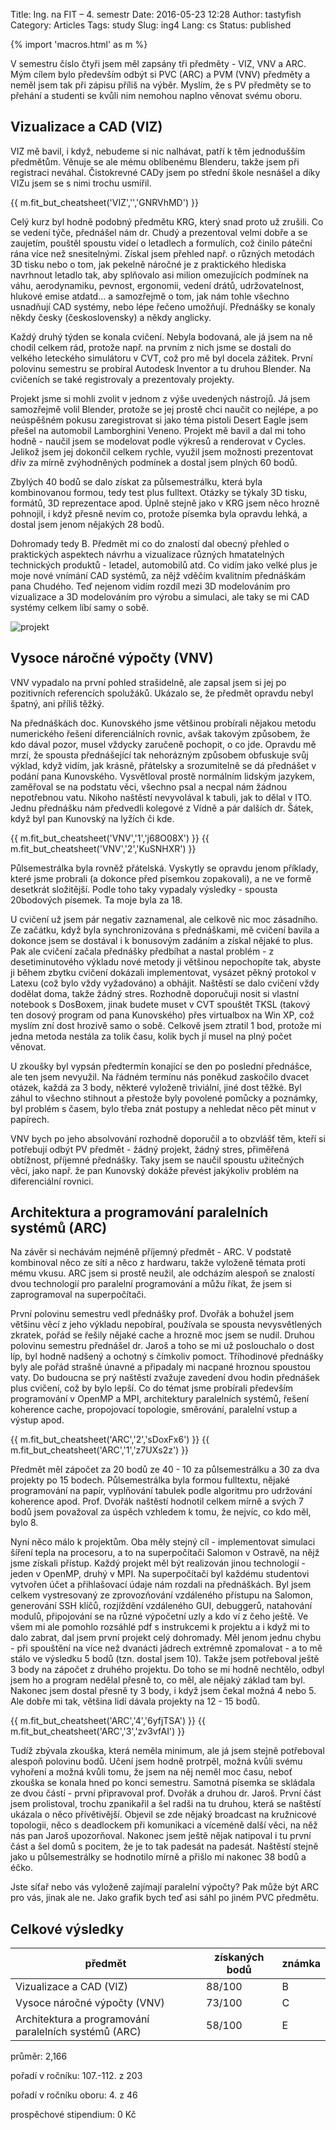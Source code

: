 Title: Ing. na FIT – 4. semestr
Date: 2016-05-23 12:28
Author: tastyfish
Category: Articles
Tags: study
Slug: ing4
Lang: cs
Status: published

{% import 'macros.html' as m %}

V semestru číslo čtyři jsem měl zapsány tři předměty - VIZ, VNV a
ARC. Mým cílem bylo především odbýt si PVC (ARC) a PVM (VNV) předměty a
neměl jsem tak při zápisu příliš na výběr. Myslím, že s PV předměty se
to přehání a studenti se kvůli nim nemohou naplno věnovat svému oboru.

Vizualizace a CAD (VIZ)
-----------------------

VIZ mě bavil, i když, nebudeme si nic nalhávat, patří k těm jednodušším
předmětům. Věnuje se ale mému oblíbenému Blenderu, takže jsem při
registraci neváhal. Čistokrevné CADy jsem po střední škole nesnášel a
díky VIZu jsem se s nimi trochu usmířil.

{{ m.fit_but_cheatsheet('VIZ','','GNRVhMD') }}

Celý kurz byl hodně podobný předmětu KRG, který snad proto už zrušili.
Co se vedení týče, přednášel nám dr. Chudý a prezentoval velmi dobře a
se zaujetím, pouštěl spoustu videí o letadlech a formulích, což činilo
páteční rána více než snesitelnými. Získal jsem přehled např. o různých
metodách 3D tisku nebo o tom, jak pekelně náročné je z praktického
hlediska navrhnout letadlo tak, aby splňovalo asi milion omezujících
podmínek na váhu, aerodynamiku, pevnost, ergonomii, vedení drátů,
udržovatelnost, hlukové emise atdatd... a samozřejmě o tom, jak nám
tohle všechno usnadňují CAD systémy, nebo lépe řečeno umožňují.
Přednášky se konaly někdy česky (československy) a někdy anglicky.

Každý druhý týden se konala cvičení. Nebyla bodovaná, ale já jsem na ně
chodil celkem rád, protože např. na prvním z nich jsme se dostali do
velkého leteckého simulátoru v CVT, což pro mě byl docela zážitek. První
polovinu semestru se probíral Autodesk Inventor a tu druhou Blender. Na
cvičeních se také registrovaly a prezentovaly projekty.

Projekt jsme si mohli zvolit v jednom z výše uvedených nástrojů. Já jsem
samozřejmě volil Blender, protože se jej prostě chci naučit co nejlépe,
a po neúspěšném pokusu zaregistrovat si jako téma pistoli Desert Eagle
jsem přešel na automobil Lamborghini Veneno. Projekt mě bavil a dal mi
toho hodně - naučil jsem se modelovat podle výkresů a renderovat v
Cycles. Jelikož jsem jej dokončil celkem rychle, využil jsem možnosti
prezentovat dřív za mírně zvýhodněných podmínek a dostal jsem plných 60
bodů.

Zbylých 40 bodů se dalo získat za půlsemestrálku, která byla
kombinovanou formou, tedy test plus fulltext. Otázky se týkaly 3D tisku,
formátů, 3D reprezentace apod. Úplně stejně jako v KRG jsem něco hrozně
pohnojil, i když přesně nevím co, protože písemka byla opravdu lehká, a
dostal jsem jenom nějakých 28 bodů.

Dohromady tedy B. Předmět mi co do znalostí dal obecný přehled o
praktických aspektech návrhu a vizualizace různých hmatatelných
technických produktů - letadel, automobilů atd. Co vidím jako velké plus
je moje nové vnímání CAD systémů, za nějž vděčím kvalitním přednáškám
pana Chudého. Teď nejenom vidím rozdíl mezi 3D modelováním pro
vizualizace a 3D modelováním pro výrobu a simulaci, ale taky se mi CAD
systémy celkem líbí samy o sobě.

![projekt](http://img12.deviantart.net/927d/i/2016/097/6/c/1_pp_by_drummyfish-d9y15mu.png)

Vysoce náročné výpočty (VNV)
----------------------------

VNV vypadalo na první pohled strašidelně, ale zapsal jsem si jej po
pozitivních referencích spolužáků. Ukázalo se, že předmět opravdu nebyl
špatný, ani příliš těžký.

Na přednáškách doc. Kunovského jsme většinou probírali nějakou metodu
numerického řešení diferenciálních rovnic, avšak takovým způsobem, že
kdo dával pozor, musel vždycky zaručeně pochopit, o co jde. Opravdu mě
mrzí, že spousta přednášející tak nehorázným způsobem obfuskuje svůj
výklad, když vidím, jak krásně, přátelsky a srozumitelně se dá přednášet
v podání pana Kunovského. Vysvětloval prostě normálním lidským jazykem,
zaměřoval se na podstatu věci, všechno psal a necpal nám žádnou
nepotřebnou vatu. Nikoho naštěstí nevyvolával k tabuli, jak to dělal v
ITO. Jednu přednášku nám předvedli kolegové z Vídně a pár dalších dr.
Šátek, když byl pan Kunovský na lyžích či kde.

{{ m.fit_but_cheatsheet('VNV','1','j68O08X') }}
{{ m.fit_but_cheatsheet('VNV','2','KuSNHXR') }}

Půlsemestrálka byla rovněž přátelská. Vyskytly se opravdu jenom
příklady, které jsme probrali (a dokonce před písemkou zopakovali), a ne
ve formě desetkrát složitější. Podle toho taky vypadaly výsledky -
spousta 20bodových písemek. Ta moje byla za 18.

U cvičení už jsem pár negativ zaznamenal, ale celkově nic moc zásadního.
Ze začátku, když byla synchronizována s přednáškami, mě cvičení bavila a
dokonce jsem se dostával i k bonusovým zadáním a získal nějaké to plus.
Pak ale cvičení začala přednášky předbíhat a nastal problém - z
desetiminutového výkladu nové metody ji většinou nepochopíte tak, abyste
ji během zbytku cvičení dokázali implementovat, vysázet pěkný protokol v
Latexu (což bylo vždy vyžadováno) a obhájit. Naštěstí se dalo cvičení
vždy dodělat doma, takže žádný stres. Rozhodně doporučuji nosit si
vlastní notebook s DosBoxem, jinak budete muset v CVT spouštět TKSL
(takový ten dosový program od pana Kunovského) přes virtualbox na Win
XP, což myslím zní dost hrozivě samo o sobě. Celkově jsem ztratil 1 bod,
protože mi jedna metoda nestála za tolik času, kolik bych jí musel na
plný počet věnovat.

U zkoušky byl vypsán předtermín konající se den po poslední přednášce,
ale ten jsem nevyužil. Na řádném termínu nás poněkud zaskočilo dvacet
otázek, každá za 3 body, některé vyloženě triviální, jiné dost těžké.
Byl záhul to všechno stihnout a přestože byly povolené pomůcky a
poznámky, byl problém s časem, bylo třeba znát postupy a nehledat něco
pět minut v papírech.

VNV bych po jeho absolvování rozhodně doporučil a to obzvlášť těm, kteří
si potřebují odbýt PV předmět - žádný projekt, žádný stres, přiměřená
obtížnost, příjemné přednášky. Taky jsem se naučil spoustu užitečných
věcí, jako např. že pan Kunovský dokáže převést jakýkoliv problém na
diferenciální rovnici.

Architektura a programování paralelních systémů (ARC)
-----------------------------------------------------

Na závěr si nechávám nejméně příjemný předmět - ARC. V podstatě
kombinoval něco ze sítí a něco z hardwaru, takže vyloženě témata proti
mému vkusu. ARC jsem si prostě neužil, ale odcházím alespoň se znalostí
dvou technologií pro paralelní programování a můžu říkat, že jsem si
zaprogramoval na superpočítači.

První polovinu semestru vedl přednášky prof. Dvořák a bohužel jsem
většinu věcí z jeho výkladu nepobíral, používala se spousta
nevysvětlených zkratek, pořád se řešily nějaké cache a hrozně moc jsem
se nudil. Druhou polovinu semestru přednášel dr. Jaroš a toho se mi už
poslouchalo o dost líp, byl hodně nadšený a ochotný s čímkoliv pomoct.
Tříhodinové přednášky byly ale pořád strašně únavné a připadaly mi
nacpané hroznou spoustou vaty. Do budoucna se prý naštěstí zvažuje
zavedení dvou hodin přednášek plus cvičení, což by bylo lepší. Co do
témat jsme probírali především programování v OpenMP a MPI, architektury
paralelních systémů, řešení koherence cache, propojovací topologie,
směrování, paralelní vstup a výstup apod.

{{ m.fit_but_cheatsheet('ARC','2','sDoxFx6') }}
{{ m.fit_but_cheatsheet('ARC','1','z7UXs2z') }}

Předmět měl zápočet za 20 bodů ze 40 - 10 za půlsemestrálku a 30 za dva
projekty po 15 bodech. Půlsemestrálka byla formou fulltextu, nějaké
programování na papír, vyplňování tabulek podle algoritmu pro udržování
koherence apod. Prof. Dvořák naštěstí hodnotil celkem mírně a svých 7
bodů jsem považoval za úspěch vzhledem k tomu, že nejvíc, co kdo měl,
bylo 8.

Nyní něco málo k projektům. Oba měly stejný cíl - implementovat simulaci
šíření tepla na procesoru, a to na superpočítači Salomon v Ostravě, na
nějž jsme získali přístup. Každý projekt měl být realizován jinou
technologií - jeden v OpenMP, druhý v MPI. Na superpočítači byl každému
studentovi vytvořen účet a přihlašovací údaje nám rozdali na
přednáškách. Byl jsem celkem vystresovaný ze zprovozňování vzdáleného
přístupu na Salomon, generování SSH klíčů, rozjíždění vzdáleného GUI,
debuggerů, natahování modulů, připojování se na různé výpočetní uzly a
kdo ví z čeho ještě. Ve všem mi ale pomohlo rozsáhlé pdf s instrukcemi k
projektu a i když mi to dalo zabrat, dal jsem první projekt celý
dohromady. Měl jenom jednu chybu - při spouštění na více než dvanácti
jádrech extrémně zpomalovat - a to mě stálo ve výsledku 5 bodů (tzn.
dostal jsem 10). Takže jsem potřeboval ještě 3 body na zápočet z druhého
projektu. Do toho se mi hodně nechtělo, odbyl jsem ho a program nedělal
přesně to, co měl, ale nějaký základ tam byl. Nakonec jsem dostal přesně
ty 3 body, i když jsem čekal možná 4 nebo 5. Ale dobře mi tak, většina
lidí dávala projekty na 12 - 15 bodů.

{{ m.fit_but_cheatsheet('ARC','4','6yfjTSA') }}
{{ m.fit_but_cheatsheet('ARC','3','zv3vfAI') }}

Tudíž zbývala zkouška, která neměla minimum, ale já jsem stejně
potřeboval alespoň polovinu bodů. Učení jsem hodně protrpěl, možná kvůli
svému vyhoření a možná kvůli tomu, že jsem na něj neměl moc času, neboť
zkouška se konala hned po konci semestru. Samotná písemka se skládala ze
dvou částí - první připravoval prof. Dvořák a druhou dr. Jaroš. První
část jsem prolistoval, trochu zpanikařil a šel radši na tu druhou, která
se naštěstí ukázala o něco přívětivější. Objevil se zde nějaký broadcast
na kružnicové topologii, něco s deadlockem při komunikaci a víceméně
další věci, na něž nás pan Jaroš upozorňoval. Nakonec jsem ještě nějak
natipoval i tu první část a šel domů s pocitem, že je to tak padesát na
padesát. Naštěstí stejně jako u půlsemestrálky se hodnotilo mírně a
přišlo mi nakonec 38 bodů a éčko.

Jste síťař nebo vás vyloženě zajímají paralelní výpočty? Pak může být
ARC pro vás, jinak ale ne. Jako grafik bych teď asi sáhl po jiném PVC
předmětu.

Celkové výsledky
----------------

  předmět                                                |získaných bodů  |známka
  -------------------------------------------------------|----------------|--------
  Vizualizace a CAD (VIZ)                                |88/100          |B
  Vysoce náročné výpočty (VNV)                           |73/100          |C
  Architektura a programování paralelních systémů (ARC)  |58/100          |E

průměr: 2,166

pořadí v ročníku: 107.-112. z 203  

pořadí v ročníku oboru: 4. z 46  

prospěchové stipendium: 0 Kč

